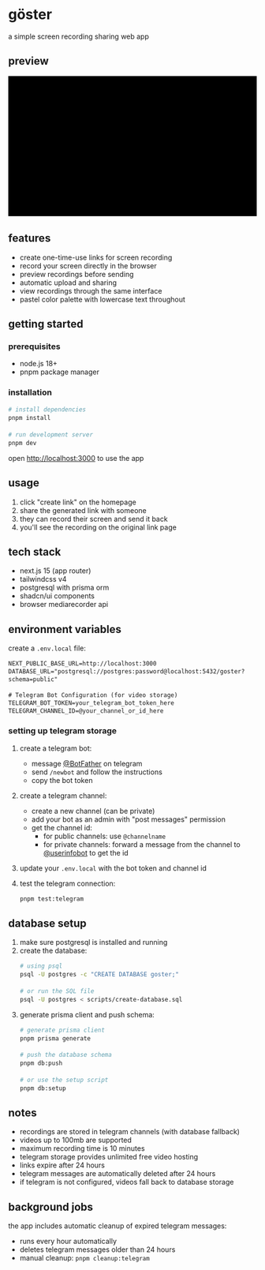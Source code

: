 # göster

a simple screen recording sharing web app

## preview

<p align="center">
  <img src="https://raw.githubusercontent.com/byigitt/goster/refs/heads/main/images/goster-demo.gif" />
</p>

## features

- create one-time-use links for screen recording
- record your screen directly in the browser
- preview recordings before sending
- automatic upload and sharing
- view recordings through the same interface
- pastel color palette with lowercase text throughout

## getting started

### prerequisites

- node.js 18+
- pnpm package manager

### installation

```bash
# install dependencies
pnpm install

# run development server
pnpm dev
```

open [http://localhost:3000](http://localhost:3000) to use the app

## usage

1. click "create link" on the homepage
2. share the generated link with someone
3. they can record their screen and send it back
4. you'll see the recording on the original link page

## tech stack

- next.js 15 (app router)
- tailwindcss v4
- postgresql with prisma orm
- shadcn/ui components
- browser mediarecorder api

## environment variables

create a `.env.local` file:

```
NEXT_PUBLIC_BASE_URL=http://localhost:3000
DATABASE_URL="postgresql://postgres:password@localhost:5432/goster?schema=public"

# Telegram Bot Configuration (for video storage)
TELEGRAM_BOT_TOKEN=your_telegram_bot_token_here
TELEGRAM_CHANNEL_ID=@your_channel_or_id_here
```

### setting up telegram storage

1. create a telegram bot:
   - message [@BotFather](https://t.me/botfather) on telegram
   - send `/newbot` and follow the instructions
   - copy the bot token

2. create a telegram channel:
   - create a new channel (can be private)
   - add your bot as an admin with "post messages" permission
   - get the channel id:
     - for public channels: use `@channelname`
     - for private channels: forward a message from the channel to [@userinfobot](https://t.me/userinfobot) to get the id

3. update your `.env.local` with the bot token and channel id

4. test the telegram connection:
   ```bash
   pnpm test:telegram
   ```

## database setup

1. make sure postgresql is installed and running
2. create the database:
   ```bash
   # using psql
   psql -U postgres -c "CREATE DATABASE goster;"
   
   # or run the SQL file
   psql -U postgres < scripts/create-database.sql
   ```
3. generate prisma client and push schema:
   ```bash
   # generate prisma client
   pnpm prisma generate
   
   # push the database schema
   pnpm db:push
   
   # or use the setup script
   pnpm db:setup
   ```

## notes

- recordings are stored in telegram channels (with database fallback)
- videos up to 100mb are supported
- maximum recording time is 10 minutes
- telegram storage provides unlimited free video hosting
- links expire after 24 hours
- telegram messages are automatically deleted after 24 hours
- if telegram is not configured, videos fall back to database storage

## background jobs

the app includes automatic cleanup of expired telegram messages:
- runs every hour automatically
- deletes telegram messages older than 24 hours
- manual cleanup: `pnpm cleanup:telegram`